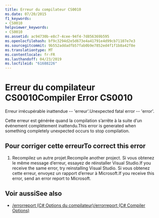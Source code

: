 ```yaml
---
title: Erreur du compilateur CS0010
ms.date: 07/20/2015
f1_keywords:
- CS0010
helpviewer_keywords:
- CS0010
ms.assetid: ac94730b-e8c7-4cee-94f4-7d856369b595
ms.openlocfilehash: bf9c3294d2e5d673e4a41791e4d99cb71107e7e3
ms.sourcegitcommit: 9b552addadfb57fab0b9e7852ed4f1f1b8a42f8e
ms.translationtype: MT
ms.contentlocale: fr-FR
ms.lasthandoff: 04/23/2019
ms.locfileid: "61688226"
---
```

# <a name="compiler-error-cs0010"></a><span data-ttu-id="4c084-102">Erreur du compilateur CS0010</span><span class="sxs-lookup"><span data-stu-id="4c084-102">Compiler Error CS0010</span></span>
<span data-ttu-id="4c084-103">Erreur irrécupérable inattendue -- 'erreur'.</span><span class="sxs-lookup"><span data-stu-id="4c084-103">Unexpected fatal error -- 'error'.</span></span>  
  
 <span data-ttu-id="4c084-104">Cette erreur est générée quand la compilation s’arrête à la suite d’un événement complètement inattendu.</span><span class="sxs-lookup"><span data-stu-id="4c084-104">This error is generated when something completely unexpected occurs to stop compilation.</span></span>  
  
## <a name="to-correct-this-error"></a><span data-ttu-id="4c084-105">Pour corriger cette erreur</span><span class="sxs-lookup"><span data-stu-id="4c084-105">To correct this error</span></span>  
  
1. <span data-ttu-id="4c084-106">Recompilez un autre projet.</span><span class="sxs-lookup"><span data-stu-id="4c084-106">Recompile another project.</span></span> <span data-ttu-id="4c084-107">Si vous obtenez le même message d’erreur, essayez de réinstaller Visual Studio.</span><span class="sxs-lookup"><span data-stu-id="4c084-107">If you receive the same error, try reinstalling Visual Studio.</span></span> <span data-ttu-id="4c084-108">Si vous obtenez cette erreur, envoyez un rapport d’erreur à Microsoft.</span><span class="sxs-lookup"><span data-stu-id="4c084-108">If you receive this error, send an error report to Microsoft.</span></span>  
  
## <a name="see-also"></a><span data-ttu-id="4c084-109">Voir aussi</span><span class="sxs-lookup"><span data-stu-id="4c084-109">See also</span></span>

- [<span data-ttu-id="4c084-110">/errorreport (C# Options du compilateur)</span><span class="sxs-lookup"><span data-stu-id="4c084-110">/errorreport (C# Compiler Options)</span></span>](../../csharp/language-reference/compiler-options/errorreport-compiler-option.md)
